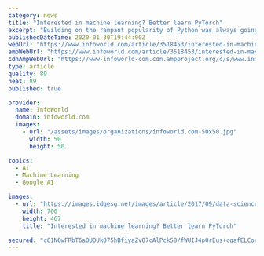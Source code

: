 ```yaml
---
category: news
title: "Interested in machine learning? Better learn PyTorch"
excerpt: "Building on the rampant popularity of Python was always going to be a good idea for the Facebook-born PyTorch, an open source machine learning framework. Just how good of an idea, however, few could have guessed. That’s because no matter how many things you get right when launching an open source project (great docs, solid technical ..."
publishedDateTime: 2020-01-30T19:44:00Z
webUrl: "https://www.infoworld.com/article/3518453/interested-in-machine-learning-better-learn-pytorch.html"
ampWebUrl: "https://www.infoworld.com/article/3518453/interested-in-machine-learning-better-learn-pytorch.amp.html"
cdnAmpWebUrl: "https://www-infoworld-com.cdn.ampproject.org/c/s/www.infoworld.com/article/3518453/interested-in-machine-learning-better-learn-pytorch.amp.html"
type: article
quality: 89
heat: 89
published: true

provider:
  name: InfoWorld
  domain: infoworld.com
  images:
    - url: "/assets/images/organizations/infoworld.com-50x50.jpg"
      width: 50
      height: 50

topics:
  - AI
  - Machine Learning
  - Google AI

images:
  - url: "https://images.idgesg.net/images/article/2017/09/data-science-certification7-100734862-large.jpg"
    width: 700
    height: 467
    title: "Interested in machine learning? Better learn PyTorch"

secured: "cC1NGwFRbT6aOUOUk075hBfiyaZv87cAlPckS8/fWUIJ4p0rEus+cqafELCorJSO11q51XTtpnTMROFHeEDgoRExz6XXim8QoVHsW1YJ5/ldlS4ydHRqdfRqLmWY/OPK140kIf90Cqz5B02GW4bjskH3KKBgNMURqT1x+6P/AWI/mSHwHAKK0KyOUuJv+j+PQCN+XazNm0NtlWZVK2OPRk53jdvFFRM9tteDlQ5bUDkGdDhS833niqUmfMY//2gFeUuZw9l9KZOQwMl1E0MI6atNOjdHHg7UWaaDiNSa0RqBrA6uFVNaeadhMcRyRYgz;2ZLQb1NftHRHmQzYZ1uOWw=="
---
```


